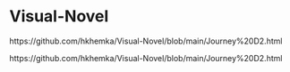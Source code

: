 # Visual-Novel

<p>https://github.com/hkhemka/Visual-Novel/blob/main/Journey%20D2.html</p>
https://github.com/hkhemka/Visual-Novel/blob/main/Journey%20D2.html
